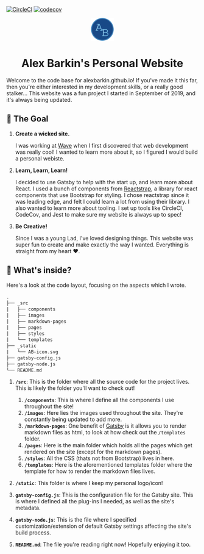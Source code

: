 [![CircleCI](https://circleci.com/gh/alexbarkin/alexbarkin.github.io/tree/Gatsby-Dev.svg?style=svg)](https://circleci.com/gh/alexbarkin/alexbarkin.github.io/tree/Gatsby-Dev) [![codecov](https://codecov.io/gh/alexbarkin/alexbarkin.github.io/branch/Gatsby-Dev/graph/badge.svg)](https://codecov.io/gh/alexbarkin/alexbarkin.github.io)

<p align="center">
  <a href="alexbarkin.github.io">
    <img alt="Alex Barkin" src="./static/AB-icon.svg" width="60" />
  </a>
</p>
<h1 align="center">
  Alex Barkin's Personal Website
</h1>

Welcome to the code base for alexbarkin.github.io!
If you've made it this far, then you're either interested in my development skills, or a really good stalker...
This website was a fun project I started in September of 2019, and it's always being updated.

## 🚀 The Goal

1.  **Create a wicked site.**

    I was working at [Wave](https://www.waveapps.com) when I first discovered that web development was really cool! I wanted to learn more about it, so I figured I would build a personal webiste.

2.  **Learn, Learn, Learn!**

    I decided to use Gatsby to help with the start up, and learn more about React. I used a bunch of components from [Reactstrap](https://reactstrap.github.io/), a library for react components that use Bootstrap for styling. I chose reactstrap since it was leading edge, and felt I could learn a lot from using their library. I also wanted to learn more about tooling. I set up tools like CircleCI, CodeCov, and Jest to make sure my website is always up to spec!

3.  **Be Creative!**

    Since I was a young Lad, I've loved designing things. This website was super fun to create and make exactly the way I wanted. Everything is straight from my heart ❤️.

## 🧐 What's inside?

Here's a look at the code layout, focusing on the aspects which I wrote.

    .
    ├── _src
    |   ├── components
    |   ├── images
    |   ├── markdown-pages
    |   ├── pages
    |   ├── styles
    |   └── templates
    ├── _static
    |   └── AB-icon.svg
    ├── gatsby-config.js
    ├── gatsby-node.js
    └── README.md

1.  **`/src`**: This is the folder where all the source code for the project lives. This is likely the folder you'll want to check out!

    1. **`/components`**: This is where I define all the components I use throughout the site!
    2. **`/images`**: Here lies the images used throughout the site. They're constantly being updated to add more.
    3. **`/markdown-pages`**: One benefit of [Gatsby](https://www.gatsbyjs.org) is it allows you to render markdown files as html, to look at how check out the `/templates` folder.
    4. **`/pages`**: Here is the main folder which holds all the pages which get rendered on the site (except for the markdown pages).
    5. **`/styles`**: All the CSS (thats not from Bootstrap) lives in here.
    6. **`/templates`**: Here is the aforementioned templates folder where the template for how to render the markdown files lives.

2)  **`/static`**: This folder is where I keep my personal logo/icon!

3)  **`gatsby-config.js`**: This is the configuration file for the Gatsby site. This is where I defined all the plug-ins I needed, as well as the site's metadata.

4)  **`gatsby-node.js`**: This is the file where I specified customization/extension of default Gatsby settings affecting the site's build process.

5)  **`README.md`**: The file you're reading right now! Hopefully enjoying it too.
